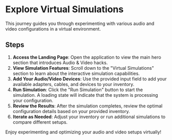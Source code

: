 # Explore Virtual Simulations

This journey guides you through experimenting with various audio and video configurations in a virtual environment.

## Steps

1. **Access the Landing Page**: Open the application to view the main hero section that introduces Audio & Video hacks.
2. **View Simulation Features**: Scroll down to the "Virtual Simulations" section to learn about the interactive simulation capabilities.
3. **Add Your Audio/Video Devices**: Use the provided input field to add your available adapters, cables, and devices to your inventory.
4. **Run Simulation**: Click the "Run Simulation" button to start the simulation. A loading state will indicate that the system is processing your configuration.
5. **Review the Results**: After the simulation completes, review the optimal configuration details based on your provided inventory.
6. **Iterate as Needed**: Adjust your inventory or run additional simulations to compare different setups.

Enjoy experimenting and optimizing your audio and video setups virtually!